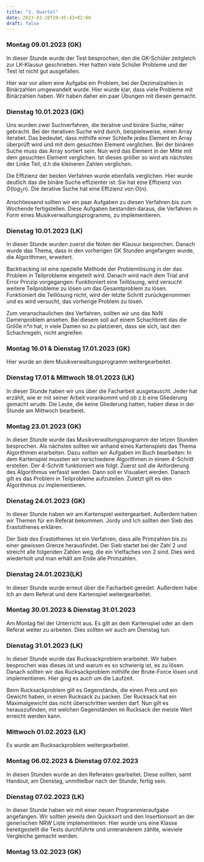 ```yaml
---
title: "3. Quartel"
date: 2023-03-20T20:45:43+02:00
draft: false
---
```


### Montag 09.01.2023 (GK)

In dieser Stunde wurde der Test besprochen, den die GK-Schüler zeitgleich zur LK-Klausur geschrieben. Hier hatten viele Schüler Probleme und der Test ist nicht gut ausgefallen.

Hier war vor allem eine Aufgabe ein Problem, bei der Dezimalzahlen in Binärzahlen umgewandelt wurde. Hier wurde klar, dass viele Probleme mit Binärzahlen haben. Wir haben daher ein paar Übungen mit diesen gemacht.

### Dienstag 10.01.2023 (GK)

Uns wurden zwei Suchverfahren, die iterative und binäre Suche, näher gebracht. Bei der iterativen Suche wird durch, beispielsweise, einen Array iteratiet. Das bedeutet, dass mithilfe einer Schleife jedes Element im Array überprüft wird und mit dem gesuchten Element verglichen. Bei der binären Suche muss das Array sortiert sein. Nun wird das Element in der Mitte mit dem gesuchten Element verglichen. Ist dieses größer so wird als nächstes der Linke Teil, d.h die kleineren Zahlen verglichen.

Die Effizienz der beiden Verfahren wurde ebenfalls verglichen. Hier wurde deutlich das die binäre Suche effizienter ist: Sie hat eine Effizienz von $O(log_2 n)$. Die iterative Suche hat eine Effizienz von $O(n)$.

Anschliessend sollten wir ein paar Aufgaben zu diesen Verfahren bis zum Wochende fertigstellen. Diese Aufgaben bestanden daraus, die Verfahren in Form eines Musikverwaltungsprogramms, zu implementieren.

### Dienstag 10.01.2023 (LK)

In dieser Stunde wurden zuerst die Noten der Klausur besprochen. Danach wurde das Thema, dass in den vorherigen GK Stunden angefangen wurde, die Algorithmen, erweitert. 

Backtracking ist eine spezielle Methode der Problemlösung in der das Problem in Teilprobleme eingeteilt wird. Danach wird nach dem Trial and Error Prinzip vorgegangen: Funktioniert eine Teillösung, wird versucht weitere Teilprobleme zu lösen um das Gesamtproblem zu lösen. Funktioniert die Teillösung nicht, wird der letzte Schritt zurückgenommen und es wird versucht, das vorherige Problem zu lösen.

Zum veranschaulichen des Verfahren, sollten wir uns das NxN Damenproblem ansehen. Bei diesem soll auf einem Schachbrett das die Grö0e n*n hat, n viele Damen so zu platzieren, dass sie sich, laut den Schachregeln, nicht angreifen.

### Montag 16.01 & Dienstag 17.01.2023 (GK)

Hier wurde an dem Musikverwaltungsprogramm weitergearbeitet.

### Dienstag 17.01 & Mittwoch 18.01.2023 (LK)

In dieser Stunde haben wir uns über die Facharbeit ausgetauscht. Jeder hat erzählt, wie er mit seiner Arbeit vorankommt und ob z.b eine Gliederung gemacht wrude. Die Leute, die keine Gliederung hatten, haben diese in der Stunde am Mittwoch bearbeiet.

### Montag 23.01.2023 (GK)

In dieser Stunde wurde das Musikverwaltungsprogramm der letzen Stunden besprochen. Als nächstes sollten wir anhand eines Kartenspiels das Thema Algorithmen erarbeiten. Dazu sollten wir Aufgaben im Buch bearbeiten: In dem Kartenspiel mussten wir verschiedene Algorithmen in einem 4-Schritt erstellen. Der 4-Schritt funktioniert wie folgt: Zuerst soll die Anforderung des Algorithmus verfasst werden. Dann soll er Visualiert werden. Danach gilt es das Problem in Teilprobleme aufzuteilen. Zuletzt gilt es den Algorithmus zu implementieren.

### Dienstag 24.01.2023 (GK)

In dieser Stunde haben wir am Kartenspiel weitergearbeit. Außerdem haben wir Themen für ein Referat bekommen. Jordy und Ich sollten den Sieb des Erastothenes erklären.

Der Sieb des Erastothenes ist ein Verfahren, dass alle Primzahlen bis zu einer gewissen Grenze herausfindet. Der Sieb startet bei der Zahl 2 und streicht alle folgenden Zahlen weg, die ein Vielfaches von 2 sind. Dies wird wiederholt und man erhält am Ende alle Primzahlen.

### Dienstag 24.01.2023(LK)

In dieser Stunde wurde erneut über die Facharbeit geredet. Außerdem habe Ich an dem Referat und dem Kartenspiel weitergearbeitet.

### Montag 30.01.2023 & Dienstag 31.01.2023

Am Montag fiel der Unterricht aus. Es gilt an dem Kartenspiel oder an dem Referat weiter zu arbeiten. Dies sollten wir auch am Dienstag tun.

### Dienstag 31.01.2023 (LK)

In dieser Stunde wurde das Rucksackproblem erarbeitet. Wir haben besprochen was dieses ist und warum es so schwierig ist, es zu lösen. Danach sollten wir das Rucksackproblem mithilfe der Brute-Force lösen und implementieren. Hier ging es auch um die Laufzeit.

Beim Rucksackproblem gilt es Gegenstände, die einen Preis und ein Gewicht haben, in einen Rucksack zu packen. Der Rucksack hat ein Maximalgewicht das nicht überschritten werden darf. Nun gilt es herauszufinden, mit welchen Gegenständen im Rucksack der meiste Wert erreicht werden kann.

### Mittwoch 01.02.2023 (LK)

Es wurde am Rucksackproblem weitergearbeitet.

### Montag 06.02.2023 & Dienstag 07.02.2023

In diesen Stunden wurde an den Referaten gearbeitet. Diese sollten, samt Handout, am Dienstag, unmittelbar nach der Stunde, fertig sein.

### Dienstag 07.02.2023 (LK)

In dieser Stunde haben wir mit einer neuen Programmieraufgabe angefangen. Wir sollten jeweils den Quicksort und den Insertionsort an der generischen NRW Liste implementieren. Hier wurde uns eine Klasse bereitgestellt die Tests durchführte und unteranderem zählte, wieviele Vergleiche gemacht werden.

### Montag 13.02.2023 (GK)